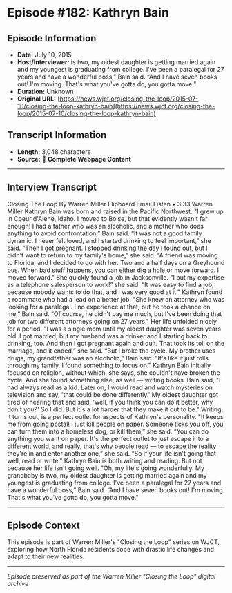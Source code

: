 # Episode #182: Kathryn Bain



## Episode Information

- **Date:** July 10, 2015
- **Host/Interviewer:** is two, my oldest daughter is getting married again and my youngest is graduating from college. I've been a paralegal for 27 years and have a wonderful boss,” Bain said. “And I have seven books out! I'm moving. That's what you've gotta do, you gotta move."
- **Duration:** Unknown
- **Original URL:** [https://news.wjct.org/closing-the-loop/2015-07-10/closing-the-loop-kathryn-bain](https://news.wjct.org/closing-the-loop/2015-07-10/closing-the-loop-kathryn-bain)

## Transcript Information

- **Length:** 3,048 characters
- **Source:** 📝 **Complete Webpage Content**

---

## Interview Transcript

Closing The Loop
By
Warren Miller
Flipboard
Email
Listen
•
3:33
Warren Miller
Kathryn Bain was born and raised in the Pacific Northwest.
"I grew up in Coeur d'Alene, Idaho. I moved to Boise, but that evidently wasn't far enough! I had a father who was an alcoholic, and a mother who does anything to avoid confrontation,” Bain said.
“It was not a good family dynamic. I never felt loved, and I started drinking to feel important,” she said.
“Then I got pregnant. I stopped drinking the day I found out, but I didn't want to return to my family's home,” she said. “A friend was moving to Florida, and I decided to go with her. Two and a half days on a Greyhound bus. When bad stuff happens, you can either dig a hole or move forward. I moved forward."
She quickly found a job in Jacksonville.
"I put my expertise as a telephone salesperson to work!” she said. “It was easy to find a job, because nobody wants to do that, and I was very good at it."
Kathryn found a roommate who had a lead on a better job.
"She knew an attorney who was looking for a paralegal. I no experience at that, but he took a chance on me,” Bain said. “Of course, he didn't pay me much, but I've been doing that job for two different attorneys going on 27 years."
Her life unfolded nicely for a period.
"I was a single mom until my oldest daughter was seven years old. I got married, but my husband was a drinker and I starting back to drinking, too. And then I got pregnant again and quit. That took its toll on the marriage, and it ended,” she said.
“But I broke the cycle. My brother uses drugs, my grandfather was an alcoholic,” Bain said. “It's like it just rolls through my family. I found something to focus on."
Kathryn Bain initially focused on religion, without which, she says, she couldn't have broken the cycle. And she found something else, as well — writing books.
Bain said, "I had always read as a kid. Later on, I would read and watch mysteries on television and say, 'that could be done differently.' My oldest daughter got tired of hearing that and said, 'well, if you think you can do it better, why don't you?' So I did. But it's a lot harder that they make it out to be."
Writing, it turns out, is a perfect outlet for aspects of Kathryn's personality.
"It keeps me from going postal! I just kill people on paper. Someone ticks you off, you can turn them into a homeless dog, or kill them,” she said.
“You can do anything you want on paper. It's the perfect outlet to just escape into a different world, and really, that's why people read — to escape the reality they're in and enter another one,” she said.
“So if your life isn't going that well, read or write."
Kathryn Bain is both writing and reading. But not because her life isn't going well.
"Oh, my life's going wonderfully. My grandbaby is two, my oldest daughter is getting married again and my youngest is graduating from college. I've been a paralegal for 27 years and have a wonderful boss,” Bain said. “And I have seven books out! I'm moving. That's what you've gotta do, you gotta move."

---

## Episode Context

This episode is part of Warren Miller's "Closing the Loop" series on WJCT, exploring how North Florida residents cope with drastic life changes and adapt to their new realities.



---

*Episode preserved as part of the Warren Miller "Closing the Loop" digital archive*

